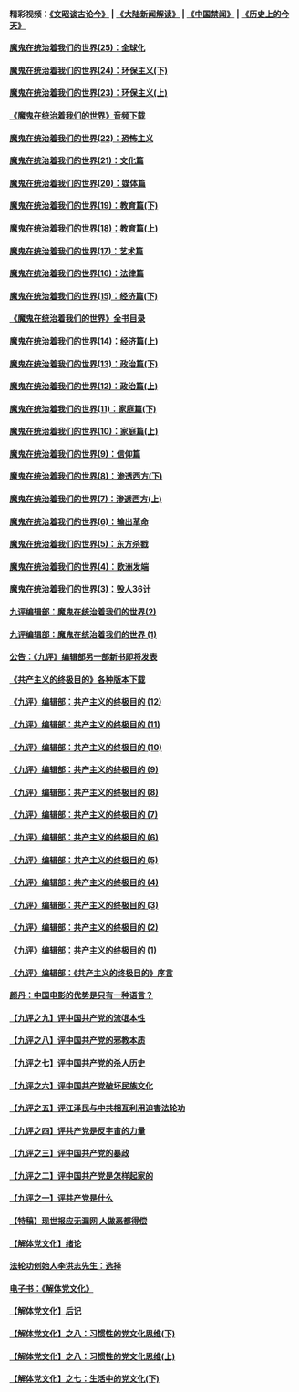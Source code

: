 #### 精彩视频：[《文昭谈古论今》](https://github.com/gfw-breaker/wenzhao/blob/master/README.md?t=12091231) | [《大陆新闻解读》](https://github.com/gfw-breaker/ntdtv-comedy/blob/master/README.md?t=12091231) | [《中国禁闻》](https://github.com/gfw-breaker/ntdtv-news/blob/master/README.md?t=12091231) | [《历史上的今天》](https://github.com/gfw-breaker/today-in-history/blob/master/README.md?t=12091231) 

#### [魔鬼在统治着我们的世界(25)：全球化](../pages/nsc422/n10788205.md?t=12091231) 

#### [魔鬼在统治着我们的世界(24)：环保主义(下)](../pages/nsc422/n10695307.md?t=12091231) 

#### [魔鬼在统治着我们的世界(23)：环保主义(上)](../pages/nsc422/n10688613.md?t=12091231) 

#### [《魔鬼在统治着我们的世界》音频下载](../pages/nsc422/n10635553.md?t=12091231) 

#### [魔鬼在统治着我们的世界(22)：恐怖主义](../pages/nsc422/n10614727.md?t=12091231) 

#### [魔鬼在统治着我们的世界(21)：文化篇](../pages/nsc422/n10597706.md?t=12091231) 

#### [魔鬼在统治着我们的世界(20)：媒体篇](../pages/nsc422/n10586579.md?t=12091231) 

#### [魔鬼在统治着我们的世界(19)：教育篇(下)](../pages/nsc422/n10564808.md?t=12091231) 

#### [魔鬼在统治着我们的世界(18)：教育篇(上)](../pages/nsc422/n10526970.md?t=12091231) 

#### [魔鬼在统治着我们的世界(17)：艺术篇](../pages/nsc422/n10499093.md?t=12091231) 

#### [魔鬼在统治着我们的世界(16)：法律篇](../pages/nsc422/n10485969.md?t=12091231) 

#### [魔鬼在统治着我们的世界(15)：经济篇(下)](../pages/nsc422/n10469975.md?t=12091231) 

#### [《魔鬼在统治着我们的世界》全书目录](../pages/nsc422/n10464261.md?t=12091231) 

#### [魔鬼在统治着我们的世界(14)：经济篇(上)](../pages/nsc422/n10457370.md?t=12091231) 

#### [魔鬼在统治着我们的世界(13)：政治篇(下)](../pages/nsc422/n10448270.md?t=12091231) 

#### [魔鬼在统治着我们的世界(12)：政治篇(上)](../pages/nsc422/n10444576.md?t=12091231) 

#### [魔鬼在统治着我们的世界(11)：家庭篇(下)](../pages/nsc422/n10440961.md?t=12091231) 

#### [魔鬼在统治着我们的世界(10)：家庭篇(上)](../pages/nsc422/n10435448.md?t=12091231) 

#### [魔鬼在统治着我们的世界(9)：信仰篇](../pages/nsc422/n10432159.md?t=12091231) 

#### [魔鬼在统治着我们的世界(8)：渗透西方(下)](../pages/nsc422/n10429603.md?t=12091231) 

#### [魔鬼在统治着我们的世界(7)：渗透西方(上)](../pages/nsc422/n10426013.md?t=12091231) 

#### [魔鬼在统治着我们的世界(6)：输出革命](../pages/nsc422/n10421536.md?t=12091231) 

#### [魔鬼在统治着我们的世界(5)：东方杀戮](../pages/nsc422/n10417707.md?t=12091231) 

#### [魔鬼在统治着我们的世界(4)：欧洲发端](../pages/nsc422/n10414890.md?t=12091231) 

#### [魔鬼在统治着我们的世界(3)：毁人36计](../pages/nsc422/n10411583.md?t=12091231) 

#### [九评编辑部：魔鬼在统治着我们的世界(2)](../pages/nsc422/n10410036.md?t=12091231) 

#### [九评编辑部：魔鬼在统治着我们的世界 (1)](../pages/nsc422/n10406825.md?t=12091231) 

#### [公告：《九评》编辑部另一部新书即将发表](../pages/nsc422/n10405104.md?t=12091231) 

#### [《共产主义的终极目的》各种版本下载](../pages/nsc422/n10022138.md?t=12091231) 

#### [《九评》编辑部：共产主义的终极目的 (12)](../pages/nsc422/n9933272.md?t=12091231) 

#### [《九评》编辑部：共产主义的终极目的 (11)](../pages/nsc422/n9924973.md?t=12091231) 

#### [《九评》编辑部：共产主义的终极目的 (10)](../pages/nsc422/n9920883.md?t=12091231) 

#### [《九评》编辑部：共产主义的终极目的 (9)](../pages/nsc422/n9916363.md?t=12091231) 

#### [《九评》编辑部：共产主义的终极目的 (8)](../pages/nsc422/n9912488.md?t=12091231) 

#### [《九评》编辑部：共产主义的终极目的 (7)](../pages/nsc422/n9901176.md?t=12091231) 

#### [《九评》编辑部：共产主义的终极目的 (6)](../pages/nsc422/n9899359.md?t=12091231) 

#### [《九评》编辑部：共产主义的终极目的 (5)](../pages/nsc422/n9893174.md?t=12091231) 

#### [《九评》编辑部：共产主义的终极目的 (4)](../pages/nsc422/n9891246.md?t=12091231) 

#### [《九评》编辑部：共产主义的终极目的 (3)](../pages/nsc422/n9879879.md?t=12091231) 

#### [《九评》编辑部：共产主义的终极目的 (2)](../pages/nsc422/n9876205.md?t=12091231) 

#### [《九评》编辑部：共产主义的终极目的 (1)](../pages/nsc422/n9865857.md?t=12091231) 

#### [《九评》编辑部：《共产主义的终极目的》序言](../pages/nsc422/n9862666.md?t=12091231) 

#### [颜丹：中国电影的优势是只有一种语言？](../pages/nsc422/n9583062.md?t=12091231) 

#### [【九评之九】评中国共产党的流氓本性](../pages/nsc422/n737542.md?t=12091231) 

#### [【九评之八】评中国共产党的邪教本质](../pages/nsc422/n735942.md?t=12091231) 

#### [【九评之七】评中国共产党的杀人历史](../pages/nsc422/n733806.md?t=12091231) 

#### [【九评之六】评中国共产党破坏民族文化](../pages/nsc422/n731667.md?t=12091231) 

#### [【九评之五】评江泽民与中共相互利用迫害法轮功](../pages/nsc422/n730058.md?t=12091231) 

#### [【九评之四】评共产党是反宇宙的力量](../pages/nsc422/n727814.md?t=12091231) 

#### [【九评之三】评中国共产党的暴政](../pages/nsc422/n725597.md?t=12091231) 

#### [【九评之二】评中国共产党是怎样起家的](../pages/nsc422/n723946.md?t=12091231) 

#### [【九评之一】评共产党是什么](../pages/nsc422/n722529.md?t=12091231) 

#### [【特稿】现世报应无漏网 人做恶都得偿](../pages/nsc422/n4215167.md?t=12091231) 

#### [【解体党文化】绪论](../pages/nsc422/n1449356.md?t=12091231) 

#### [法轮功创始人李洪志先生：选择](../pages/nsc422/n3580738.md?t=12091231) 

#### [电子书：《解体党文化》](../pages/nsc422/n1573484.md?t=12091231) 

#### [【解体党文化】后记](../pages/nsc422/n1531999.md?t=12091231) 

#### [【解体党文化】之八：习惯性的党文化思维(下)](../pages/nsc422/n1526477.md?t=12091231) 

#### [【解体党文化】之八：习惯性的党文化思维(上)](../pages/nsc422/n1520631.md?t=12091231) 

#### [【解体党文化】之七：生活中的党文化(下)](../pages/nsc422/n1513446.md?t=12091231) 

